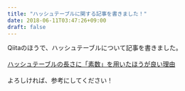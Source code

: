 ```yaml
---
title: "ハッシュテーブルに関する記事を書きました！"
date: 2018-06-11T03:47:26+09:00
draft: false
---
```


Qiitaのほうで、ハッシュテーブルについて記事を書きました。<br/>
<br/>
[ハッシュテーブルの長さに「素数」を用いたほうが良い理由](https://qiita.com/hikaru-light/items/6b6958a6aaa5bfb96a87)<br/>
<br/>
よろしければ、参考にしてください！
